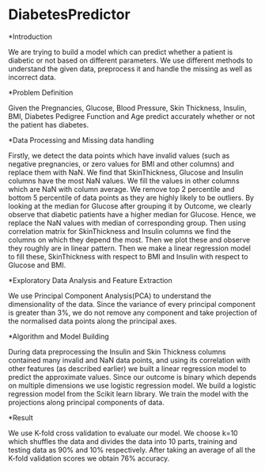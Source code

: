 # DiabetesPredictor
*Introduction

We are trying to build a model which can predict whether a patient is diabetic or not based on different parameters. We use different methods to understand the given data, preprocess it and handle the missing as well as incorrect data.

*Problem Definition

Given the Pregnancies, Glucose, Blood Pressure, Skin Thickness, Insulin, BMI, Diabetes Pedigree Function and Age predict accurately whether or not the patient has diabetes. 

*Data Processing and Missing data handling

Firstly, we detect the data points which have invalid values (such as negative pregnancies, or zero values for BMI and other columns) and replace them with NaN.
We find that SkinThickness, Glucose and Insulin columns have the most NaN values. We fill the values in other columns which are NaN with column average.
We remove top 2 percentile and bottom 5 percentile of data points as they are highly likely to be outliers.
By looking at the median for Glucose after grouping it by Outcome, we clearly observe that diabetic patients have a higher median for Glucose. Hence, we replace the NaN values with median of corresponding group.
Then using correlation matrix for SkinThickness and Insulin columns we find the columns on which they depend the most. Then we plot these and observe they roughly are in linear pattern. Then we make a linear regression model to fill these, SkinThickness with respect to BMI and Insulin with respect to Glucose and BMI.

*Exploratory Data Analysis and Feature Extraction

We use Principal Component Analysis(PCA) to understand the dimensionality of the data. Since the variance of every principal component is greater than 3%, we do not remove any component and take projection of the normalised data points along the principal axes.

*Algorithm and Model Building

During data preprocessing the Insulin and Skin Thickness columns contained many invalid and NaN data points, and using its correlation with other features (as described earlier) we built a linear regression model to predict the approximate values.
Since our outcome is binary which depends on multiple dimensions we use logistic regression model. We build a logistic regression model from the Scikit learn library. We train the model with the projections along principal components of data. 

*Result

We use K-fold cross validation to evaluate our model. We choose k=10 which shuffles the data and divides the data into 10 parts, training and testing data as 90% and 10% respectively.
After taking an average of all the K-fold validation scores we obtain 76% accuracy.
